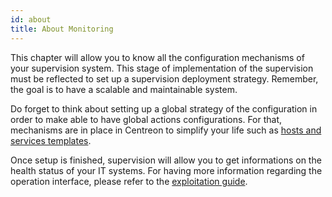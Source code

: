 ```yaml
---
id: about
title: About Monitoring
---
```


This chapter will allow you to know all the configuration mechanisms of your
supervision system. This stage of implementation of the supervision must be
reflected to set up a supervision deployment strategy. Remember, the goal is to
have a scalable and maintainable system.

Do forget to think about setting up a global strategy of the configuration in
order to make able to have global actions configurations. For that, mechanisms
are in place in Centreon to simplify your life such as [hosts and services
templates](templates).

Once setup is finished, supervision will allow you to get informations on the
health status of your IT systems. For having more information regarding the
operation interface, please refer to the [exploitation
guide](../alerts-notifications/concepts).
